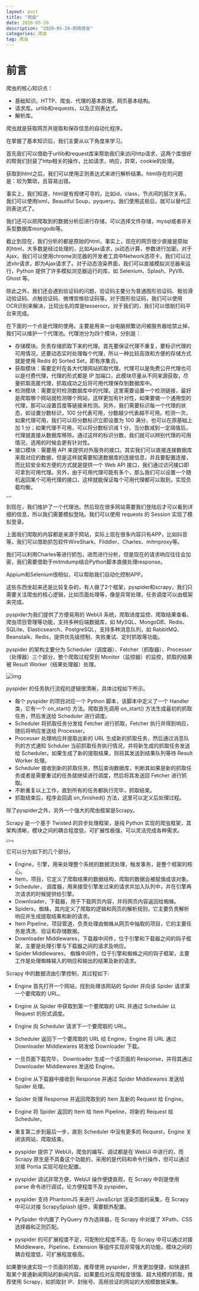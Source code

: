 ```yaml
---
layout: post
title: "爬虫"
date: 2020-05-20
description: "2020-05-20-网络爬虫"
categories: 爬虫
tag: 爬虫
---
```


<!--ts-->

<!--te-->

# 前言

爬虫的核心知识点：

- 基础知识。HTTP、爬虫、代理的基本原理、网页基本结构。
- 请求库。urllib和requests，以及正则表达式。
- 解析库。

爬虫就是获取网页并提取和保存信息的自动化程序。



在掌握了基本知识后，我们主要从以下角度来学习。

首先我们可以借助于urllib和request库来帮助我们来访问http请求，这两个库很好的帮我们封装了http相关的操作，比如请求，响应，异常，cookie的处理。

获取到html之后，我们可以使用正则表达式来进行解析结果。html存在的问题是：较为繁琐，且容易出错。

事实上，我们知道，html是有规律可寻的，比如id，class，节点间的层次关系，我们可以使用lxml，Beautiful Soup，pyquery。我们使用这些后，就可以替代正则表达式了。

我们还可以把爬取到的数据分析后进行存储，可以选择文件存储，mysql或者非关系型数据库mongodb等。

截止到现在，我们分析的都是原始的html，事实上，现在的网页很少直接是原始的html，大多数是经过处理的，比如Ajax请求，js动态计算，参数进行加密。对于Ajax，我们可以使用chrome浏览器的开发者工具中Network选项卡，我们可以过滤xhr请求，即为Ajax请求了。对于动态渲染界面，我们可以直接模拟浏览器来运行，Python 提供了许多模拟浏览器运行的库，如 Selenium、Splash、PyV8、Ghost 等。

除此之外，我们还会遇到验证码的问题，验证码主要分为普通图形验证码、极验滑动验证码、点触验证码、微博宫格验证码等。对于图形验证码，我们可以使用OCR识别来解决，比较出名的库是tesserocr。对于我们的，我们可以借助打码平台来完成。

在下面的一个点是代理的使用。主要是用来一台电脑频繁访问被服务器给禁止掉，我们可以维护一个代理池。代理池分为四个模块，分别是：

- 存储模块。负责存储抓取下来的代理。首先要保证代理不重复，要标识代理的可用情况，还要动态实时处理每个代理，所以一种比较高效和方便的存储方式就是使用 Redis 的 Sorted Set，即有序集合。
- 获取模块：需要定时在各大代理网站抓取代理。代理可以是免费公开代理也可以是付费代理，代理的形式都是 IP 加端口，此模块尽量从不同来源获取，尽量抓取高匿代理，抓取成功之后将可用代理保存到数据库中。
- 检测模块：需要定时检测数据库中的代理。这里需要设置一个检测链接，最好是爬取哪个网站就检测哪个网站，这样更加有针对性，如果要做一个通用型的代理，那可以设置百度等链接来检测。另外，我们需要标识每一个代理的状态，如设置分数标识，100 分代表可用，分数越少代表越不可用。检测一次，如果代理可用，我们可以将分数标识立即设置为 100 满分，也可以在原基础上加 1 分；如果代理不可用，可以将分数标识减 1 分，当分数减到一定阈值后，代理就直接从数据库移除。通过这样的标识分数，我们就可以辨别代理的可用情况，选用的时候会更有针对性。
- 接口模块：需要用 API 来提供对外服务的接口。其实我们可以直接连接数据库来取对应的数据，但是这样就需要知道数据库的连接信息，并且要配置连接，而比较安全和方便的方式就是提供一个 Web API 接口，我们通过访问接口即可拿到可用代理。另外，由于可用代理可能有多个，那么我们可以设置一个随机返回某个可用代理的接口，这样就能保证每个可用代理都可以取到，实现负载均衡。

<img src="../images/posts/spider/9-1.png" alt="img" style="zoom:33%;" />

到现在，我们维护了一个代理池。然后现在很多网站需要我们登陆后才可以看到详细的信息，所以我们需要模拟登陆。我们可以使用 requests 的 Session 实现了模拟登录。

上面我们爬取的内容都是来源于网站，实际上现在很多内容只有APP，比如抖音等。我们可以借助抓包软件WireShark、Filddler、Charles、mitmproxy等。

我们可以利用Charles等进行抓包，进而进行分析，但是现在的请求响应往往会加密，我们需要借助于mitmdump结合Python脚本直接处理response。

Appium和Selenium很相似，可以帮助我们自动化控制APP。

这些东西坐起来还是比较复杂的，有人做了2个框架，pyspider和scrapy，我们只需要关注爬虫的核心逻辑，比如页面处理等，像是异常处理，任务调度可以由框架来完成。

pyspider为我们提供了方便易用的 WebUI 系统，爬取进度监控、爬取结果查看、爬虫项目管理等功能，支持多种后端数据库，如 MySQL、MongoDB、Redis、SQLite、Elasticsearch、PostgreSQL，支持多种消息队列，如 RabbitMQ、Beanstalk、Redis，提供优先级控制、失败重试、定时抓取等功能。



pyspider 的架构主要分为 Scheduler（调度器）、Fetcher（抓取器）、Processer（处理器）三个部分，整个爬取过程受到 Monitor（监控器）的监控，抓取的结果被 Result Worker（结果处理器）处理。

![img](../images/posts/spider/12-1.png)

pyspider 的任务执行流程的逻辑很清晰，具体过程如下所示。

- 每个 pyspider 的项目对应一个 Python 脚本，该脚本中定义了一个 Handler 类，它有一个 on_start() 方法。爬取首先调用 on_start() 方法生成最初的抓取任务，然后发送给 Scheduler 进行调度。
- Scheduler 将抓取任务分发给 Fetcher 进行抓取，Fetcher 执行并得到响应，随后将响应发送给 Processer。
- Processer 处理响应并提取出新的 URL 生成新的抓取任务，然后通过消息队列的方式通知 Schduler 当前抓取任务执行情况，并将新生成的抓取任务发送给 Scheduler。如果生成了新的提取结果，则将其发送到结果队列等待 Result Worker 处理。
- Scheduler 接收到新的抓取任务，然后查询数据库，判断其如果是新的抓取任务或者是需要重试的任务就继续进行调度，然后将其发送回 Fetcher 进行抓取。
- 不断重复以上工作，直到所有的任务都执行完毕，抓取结束。
- 抓取结束后，程序会回调 on_finished() 方法，这里可以定义后处理过程。



除了pyspider之外，另外一个强大的爬虫框架是Scrapy。

Scrapy 是一个基于 Twisted 的异步处理框架，是纯 Python 实现的爬虫框架，其架构清晰，模块之间的耦合程度低，可扩展性极强，可以灵活完成各种需求。

<img src="../images/posts/spider/13-1.png" alt="img" style="zoom: 50%;" />

它可以分为如下的几个部分。

- Engine，引擎，用来处理整个系统的数据流处理，触发事务，是整个框架的核心。
- Item，项目，它定义了爬取结果的数据结构，爬取的数据会被赋值成该对象。
- Scheduler， 调度器，用来接受引擎发过来的请求并加入队列中，并在引擎再次请求的时候提供给引擎。
- Downloader，下载器，用于下载网页内容，并将网页内容返回给蜘蛛。
- Spiders，蜘蛛，其内定义了爬取的逻辑和网页的解析规则，它主要负责解析响应并生成提取结果和新的请求。
- Item Pipeline，项目管道，负责处理由蜘蛛从网页中抽取的项目，它的主要任务是清洗、验证和存储数据。
- Downloader Middlewares，下载器中间件，位于引擎和下载器之间的钩子框架，主要是处理引擎与下载器之间的请求及响应。
- Spider Middlewares， 蜘蛛中间件，位于引擎和蜘蛛之间的钩子框架，主要工作是处理蜘蛛输入的响应和输出的结果及新的请求。

Scrapy 中的数据流由引擎控制，其过程如下:

- Engine 首先打开一个网站，找到处理该网站的 Spider 并向该 Spider 请求第一个要爬取的 URL。
- Engine 从 Spider 中获取到第一个要爬取的 URL 并通过 Scheduler 以 Request 的形式调度。
- Engine 向 Scheduler 请求下一个要爬取的 URL。
- Scheduler 返回下一个要爬取的 URL 给 Engine，Engine 将 URL 通过 Downloader Middlewares 转发给 Downloader 下载。
- 一旦页面下载完毕， Downloader 生成一个该页面的 Response，并将其通过 Downloader Middlewares 发送给 Engine。
- Engine 从下载器中接收到 Response 并通过 Spider Middlewares 发送给 Spider 处理。
- Spider 处理 Response 并返回爬取到的 Item 及新的 Request 给 Engine。
- Engine 将 Spider 返回的 Item 给 Item Pipeline，将新的 Request 给 Scheduler。
- 重复第二步到最后一步，直到 Scheduler 中没有更多的 Request，Engine 关闭该网站，爬取结束。





- pyspider 提供了 WebUI，爬虫的编写、调试都是在 WebUI 中进行的，而 Scrapy 原生是不具备这个功能的，采用的是代码和命令行操作，但可以通过对接 Portia 实现可视化配置。
- pyspider 调试非常方便，WebUI 操作便捷直观，在 Scrapy 中则是使用 parse 命令进行调试，论方便程度不及 pyspider。
- pyspider 支持 PhantomJS 来进行 JavaScript 渲染页面的采集，在 Scrapy 中可以对接 ScrapySplash 组件，需要额外配置。
- PySpider 中内置了 PyQuery 作为选择器，在 Scrapy 中对接了 XPath、CSS 选择器和正则匹配。
- pyspider 的可扩展程度不足，可配制化程度不高，在 Scrapy 中可以通过对接 Middleware、Pipeline、Extension 等组件实现非常强大的功能，模块之间的耦合程度低，可扩展程度极高。

如果要快速实现一个页面的抓取，推荐使用 pyspider，开发更加便捷，如快速抓取某个普通新闻网站的新闻内容。如果要应对反爬程度很强、超大规模的抓取，推荐使用 Scrapy，如抓取封 IP、封账号、高频验证的网站的大规模数据采集。

